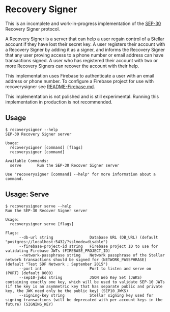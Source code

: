 # Recovery Signer

This is an incomplete and work-in-progress implementation of the [SEP-30]
Recovery Signer protocol.

A Recovery Signer is a server that can help a user regain control of a Stellar
account if they have lost their secret key. A user registers their account with
a Recovery Signer by adding it as a signer, and informs the Recovery Signer
that any user proving access to a phone number or email address can have
transactions signed. A user who has registered their account with two or more
Recovery Signers can recover the account with their help.

This implementation uses Firebase to authenticate a user with an email address
or phone number. To configure a Firebase project for use with recoverysigner
see [README-Firebase.md](README-Firebase.md).

This implementation is not polished and is still experimental.
Running this implementation in production is not recommended.

## Usage

```
$ recoverysigner --help
SEP-30 Recovery Signer server

Usage:
  recoverysigner [command] [flags]
  recoverysigner [command]

Available Commands:
  serve       Run the SEP-30 Recover Signer server

Use "recoverysigner [command] --help" for more information about a command.
```

## Usage: Serve

```
$ recoverysigner serve --help
Run the SEP-30 Recover Signer server

Usage:
  recoverysigner serve [flags]

Flags:
      --db-url string                Database URL (DB_URL) (default "postgres://localhost:5432/?sslmode=disable")
      --firebase-project-id string   Firebase project ID to use for validating Firebase JWTs (FIREBASE_PROJECT_ID)
      --network-passphrase string    Network passphrase of the Stellar network transactions should be signed for (NETWORK_PASSPHRASE) (default "Test SDF Network ; September 2015")
      --port int                     Port to listen and serve on (PORT) (default 8000)
      --sep10-jwks string            JSON Web Key Set (JWKS) containing exactly one key, which will be used to validate SEP-10 JWTs (if the key is an asymmetric key that has separate public and private key, the JWK need only be the public key) (SEP10_JWKS)
      --signing-key string           Stellar signing key used for signing transactions (will be deprecated with per-account keys in the future) (SIGNING_KEY)
```

[SEP-30]: https://github.com/stellar/stellar-protocol/blob/600c326b210d71ee031d7f3a40ca88191b4cdf9c/ecosystem/sep-0030.md
[README-Firebase.md]: README-Firebase.md
